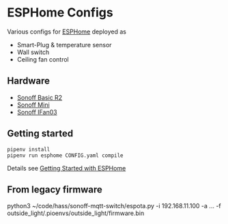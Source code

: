 # ESPHome Configs

Various configs for [ESPHome](https://esphome.io/) deployed as

* Smart-Plug & temperature sensor
* Wall switch
* Ceiling fan control

## Hardware

* [Sonoff Basic R2](https://sonoff.tech/product/wifi-diy-smart-switches/basicr2)
* [Sonoff Mini](https://sonoff.tech/product/wifi-diy-smart-switches/sonoff-mini)
* [Sonoff IFan03](https://sonoff.tech/product/wifi-diy-smart-switches/ifan03)

## Getting started

```shell
pipenv install
pipenv run esphome CONFIG.yaml compile
```
Details see [Getting Started with ESPHome](https://esphome.io/guides/getting_started_command_line.html)



## From legacy firmware

python3 ~/code/hass/sonoff-mqtt-switch/espota.py -i 192.168.11.100 -a ... -f outside_light/.pioenvs/outside_light/firmware.bin
